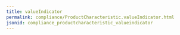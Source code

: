 ```yaml
---
title: valueIndicator
permalink: compliance/ProductCharacteristic.valueIndicator.html
jsonid: compliance_productcharacteristic_valueindicator
---
```

